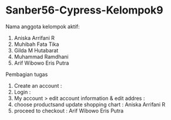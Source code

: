 # Sanber56-Cypress-Kelompok9
Nama anggota kelompok aktif:
1. Aniska Arrifani R
2. Muhibah Fata Tika
3. Gilda M Hutabarat
4. Muhammad Ramdhani
5. Arif Wibowo Eris Putra

Pembagian tugas
1. Create an account :
2. Login :
3. My account > edit account information & edit addres :
4. choose productsand update shopping chart : Aniska Arrifani R
5. proceed to checkout : Arif Wibowo Eris Putra
